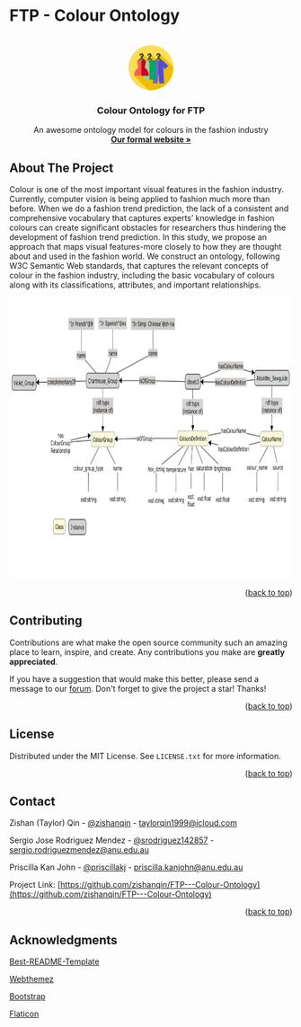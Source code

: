# FTP - Colour Ontology
<div id="top"></div>



<!-- PROJECT LOGO -->
<br />
<div align="center">
  <a href="https://github.com/zishanqin/FTP---Colour-Ontology">
    <img src="images/logo.png" alt="Logo" width="80" height="80">
  </a>

  <h3 align="center">Colour Ontology for FTP</h3>

  <p align="center">
    An awesome ontology model for colours in the fashion industry
    <br />
    <a href="https://github.com/zishanqin/FTP---Colour-Ontology/index.html"><strong>Our formal website »</strong></a>
  </p>
</div>





<!-- ABOUT THE PROJECT -->
## About The Project
Colour is one of the most important visual features in the fashion industry. Currently, computer vision is being applied to fashion much more than before. When we do a fashion trend prediction, the lack of a consistent and comprehensive vocabulary that captures experts’ knowledge in fashion colours can create significant obstacles for researchers thus hindering the development of fashion trend prediction. In this study, we propose an approach that maps visual features-more closely to how they are thought about and used in the fashion world. We construct an ontology, following W3C Semantic Web standards, that captures the relevant concepts of colour in the fashion industry, including the basic vocabulary of colours along with its classifications, attributes, and important relationships. 
<div align="center">
  <a href="https://github.com/zishanqin/FTP---Colour-Ontology">
    <img src="images/cmap_v5.jpeg" alt="CMap" width="1500" height="500">
  </a>
</div>

<p align="right">(<a href="#top">back to top</a>)</p>


<!-- CONTRIBUTING -->
## Contributing

Contributions are what make the open source community such an amazing place to learn, inspire, and create. Any contributions you make are **greatly appreciated**.

If you have a suggestion that would make this better, please send a message to our [forum](https://groups.google.com/g/colour-ontology-for-ftp?pli=1). Don't forget to give the project a star! Thanks!

<p align="right">(<a href="#top">back to top</a>)</p>



<!-- LICENSE -->
## License

Distributed under the MIT License. See `LICENSE.txt` for more information.

<p align="right">(<a href="#top">back to top</a>)</p>



<!-- CONTACT -->
## Contact

Zishan (Taylor) Qin - [@zishanqin](https://github.com/zishanqin) - taylorqin1999@icloud.com

Sergio Jose Rodriguez Mendez - [@srodriguez142857](https://w3id.org/people/sergio) - sergio.rodriguezmendez@anu.edu.au

Priscilla Kan John - [@priscillakj](https://comp.anu.edu.au/people/priscilla-kan-john) - priscilla.kanjohn@anu.edu.au

Project Link: [https://github.com/zishanqin/FTP---Colour-Ontology](https://github.com/zishanqin/FTP---Colour-Ontology)

<p align="right">(<a href="#top">back to top</a>)</p>



<!-- ACKNOWLEDGMENTS -->
## Acknowledgments

[Best-README-Template](https://github.com/othneildrew/Best-README-Template)

[Webthemez](http://webthemez.com)

[Bootstrap](http://getbootstrap.com)

[Flaticon](https://www.flaticon.com/search?word=fashion)
